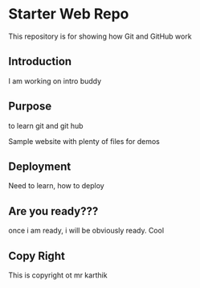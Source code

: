 # Starter Web Repo

This repository is for showing how Git and GitHub work

## Introduction
I am working on intro buddy

## Purpose
to learn git and git hub

Sample website with plenty of files for demos

## Deployment
Need to learn, how to deploy

## Are you ready???
once i am ready, i will be obviously ready. Cool

## Copy Right

This is copyright ot mr karthik